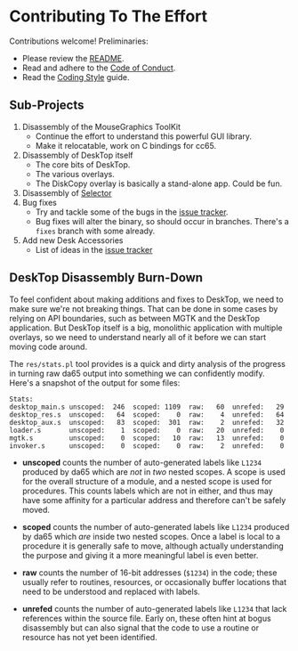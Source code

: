 # Contributing To The Effort

Contributions welcome! Preliminaries:

* Please review the [README](README.md).
* Read and adhere to the [Code of Conduct](CODE_OF_CONDUCT.md).
* Read the [Coding Style](CodingStyle.md) guide.

## Sub-Projects

1. Disassembly of the MouseGraphics ToolKit
   * Continue the effort to understand this powerful GUI library.
   * Make it relocatable, work on C bindings for cc65.
1. Disassembly of DeskTop itself
   * The core bits of DeskTop.
   * The various overlays.
   * The DiskCopy overlay is basically a stand-alone app. Could be fun.
1. Disassembly of [Selector](https://github.com/inexorabletash/a2d/issues/63)
1. Bug fixes
   * Try and tackle some of the bugs in the [issue tracker](https://github.com/inexorabletash/a2d/issues?q=is%3Aissue+is%3Aopen+label%3Abug-in-original).
   * Bug fixes will alter the binary, so should occur in branches. There's a `fixes` branch with some already.
1. Add new Desk Accessories
   * List of ideas in the [issue tracker](https://github.com/inexorabletash/a2d/issues?utf8=%E2%9C%93&q=is%3Aissue+is%3Aopen+label%3A%22Desk+Accessories%22+label%3A%22feature+request%22)

## DeskTop Disassembly Burn-Down

To feel confident about making additions and fixes to DeskTop, we need to
make sure we're not breaking things. That can be done in some cases by
relying on API boundaries, such as between MGTK and the DeskTop application.
But DeskTop itself is a big, monolithic application with multiple overlays,
so we need to understand nearly all of it before we can start moving code
around.

The `res/stats.pl` tool provides is a quick and dirty analysis of the
progress in turning raw da65 output into something we can confidently
modify. Here's a snapshot of the output for some files:

```
Stats:
desktop_main.s unscoped:  246  scoped: 1109  raw:   60  unrefed:   29
desktop_res.s  unscoped:   64  scoped:    0  raw:    4  unrefed:   64
desktop_aux.s  unscoped:   83  scoped:  301  raw:    2  unrefed:   32
loader.s       unscoped:    1  scoped:    0  raw:   20  unrefed:    0
mgtk.s         unscoped:    0  scoped:   10  raw:   13  unrefed:    0
invoker.s      unscoped:    0  scoped:    0  raw:    2  unrefed:    0
```

* **unscoped** counts the number of auto-generated labels like `L1234`
    produced by da65 which are _not_ in _two_ nested scopes. A scope is
    used for the overall structure of a module, and a nested scope
    is used for procedures. This counts labels which are not in either,
    and thus may have some affinity for a particular address
    and therefore can't be safely moved.

* **scoped** counts the number of auto-generated labels like `L1234`
    produced by da65 which _are_ inside two nested scopes. Once a label
    is local to a procedure it is generally safe to move, although
    actually understanding the purpose and giving it a more meaningful
    label is even better.

* **raw** counts the number of 16-bit addresses (`$1234`) in the code;
    these usually refer to routines, resources, or occasionally
    buffer locations that need to be understood and replaced with
    labels.

* **unrefed** counts the number of auto-generated labels like `L1234`
    that lack references within the source file. Early on, these often
    hint at bogus disassembly but can also signal that the code to
    use a routine or resource has not yet been identified.
